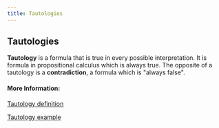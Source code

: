 ```yaml
---
title: Tautologies
---
```

## Tautologies

**Tautology** is a formula that is true in every possible interpretation. It is formula in propositional calculus which is always true.
The opposite of a tautology is a **contradiction**, a formula which is "always false".

#### More Information:
<!-- Please add any articles you think might be helpful to read before writing the article -->

[Tautology definition](https://en.wikipedia.org/wiki/Tautology_(logic))

[Tautology example](http://sites.millersville.edu/bikenaga/math-proof/truth-tables/truth-tables.html)

